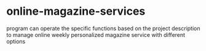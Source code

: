 # online-magazine-services
program can operate the specific functions based on the project description to manage online weekly personalized magazine service with different options
